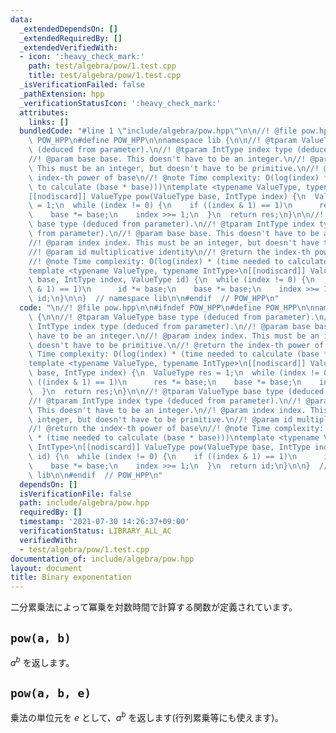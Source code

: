 ```yaml
---
data:
  _extendedDependsOn: []
  _extendedRequiredBy: []
  _extendedVerifiedWith:
  - icon: ':heavy_check_mark:'
    path: test/algebra/pow/1.test.cpp
    title: test/algebra/pow/1.test.cpp
  _isVerificationFailed: false
  _pathExtension: hpp
  _verificationStatusIcon: ':heavy_check_mark:'
  attributes:
    links: []
  bundledCode: "#line 1 \"include/algebra/pow.hpp\"\n\n//! @file pow.hpp\n\n#ifndef\
    \ POW_HPP\n#define POW_HPP\n\nnamespace lib {\n\n//! @tparam ValueType base type\
    \ (deduced from parameter).\n//! @tparam IntType index type (deduced from parameter).\n\
    //! @param base base. This doesn't have to be an integer.\n//! @param index index.\
    \ This must be an integer, but doesn't have to be primitive.\n//! @return the\
    \ index-th power of base\n//! @note Time complexity: O(log(index) * (time needed\
    \ to calculate (base * base)))\ntemplate <typename ValueType, typename IntType>\n\
    [[nodiscard]] ValueType pow(ValueType base, IntType index) {\n  ValueType res\
    \ = 1;\n  while (index != 0) {\n    if ((index & 1) == 1)\n      res *= base;\n\
    \    base *= base;\n    index >>= 1;\n  }\n  return res;\n}\n\n//! @tparam ValueType\
    \ base type (deduced from parameter).\n//! @tparam IntType index type (deduced\
    \ from parameter).\n//! @param base base. This doesn't have to be an integer.\n\
    //! @param index index. This must be an integer, but doesn't have to be primitive.\n\
    //! @param id multiplicative identity\n//! @return the index-th power of base\n\
    //! @note Time complexity: O(log(index) * (time needed to calculate (base * base)))\n\
    template <typename ValueType, typename IntType>\n[[nodiscard]] ValueType pow(ValueType\
    \ base, IntType index, ValueType id) {\n  while (index != 0) {\n    if ((index\
    \ & 1) == 1)\n      id *= base;\n    base *= base;\n    index >>= 1;\n  }\n  return\
    \ id;\n}\n\n}  // namespace lib\n\n#endif  // POW_HPP\n"
  code: "\n//! @file pow.hpp\n\n#ifndef POW_HPP\n#define POW_HPP\n\nnamespace lib\
    \ {\n\n//! @tparam ValueType base type (deduced from parameter).\n//! @tparam\
    \ IntType index type (deduced from parameter).\n//! @param base base. This doesn't\
    \ have to be an integer.\n//! @param index index. This must be an integer, but\
    \ doesn't have to be primitive.\n//! @return the index-th power of base\n//! @note\
    \ Time complexity: O(log(index) * (time needed to calculate (base * base)))\n\
    template <typename ValueType, typename IntType>\n[[nodiscard]] ValueType pow(ValueType\
    \ base, IntType index) {\n  ValueType res = 1;\n  while (index != 0) {\n    if\
    \ ((index & 1) == 1)\n      res *= base;\n    base *= base;\n    index >>= 1;\n\
    \  }\n  return res;\n}\n\n//! @tparam ValueType base type (deduced from parameter).\n\
    //! @tparam IntType index type (deduced from parameter).\n//! @param base base.\
    \ This doesn't have to be an integer.\n//! @param index index. This must be an\
    \ integer, but doesn't have to be primitive.\n//! @param id multiplicative identity\n\
    //! @return the index-th power of base\n//! @note Time complexity: O(log(index)\
    \ * (time needed to calculate (base * base)))\ntemplate <typename ValueType, typename\
    \ IntType>\n[[nodiscard]] ValueType pow(ValueType base, IntType index, ValueType\
    \ id) {\n  while (index != 0) {\n    if ((index & 1) == 1)\n      id *= base;\n\
    \    base *= base;\n    index >>= 1;\n  }\n  return id;\n}\n\n}  // namespace\
    \ lib\n\n#endif  // POW_HPP\n"
  dependsOn: []
  isVerificationFile: false
  path: include/algebra/pow.hpp
  requiredBy: []
  timestamp: '2021-07-30 14:26:37+09:00'
  verificationStatus: LIBRARY_ALL_AC
  verifiedWith:
  - test/algebra/pow/1.test.cpp
documentation_of: include/algebra/pow.hpp
layout: document
title: Binary exponentation
---
```


二分累乗法によって冪乗を対数時間で計算する関数が定義されています。

## `pow(a, b)`

$a^b$ を返します。

## `pow(a, b, e)`

乗法の単位元を $e$ として、$a^b$ を返します(行列累乗等にも使えます)。

